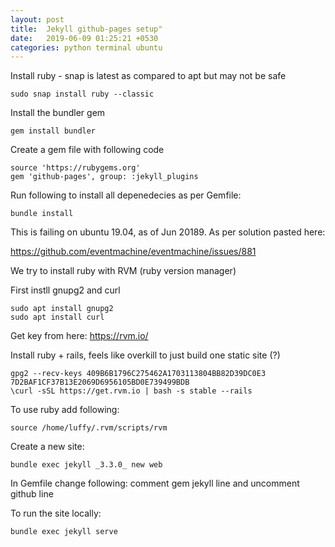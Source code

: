 ```yaml
---
layout: post
title:  Jekyll github-pages setup"
date:   2019-06-09 01:25:21 +0530
categories: python terminal ubuntu
---
```


Install ruby - snap is latest as compared to apt but may not be safe

```
sudo snap install ruby --classic
```

Install the bundler gem

```
gem install bundler
```

Create a gem file with following code
```
source 'https://rubygems.org'
gem 'github-pages', group: :jekyll_plugins
```

Run following to install all depenedecies as per Gemfile:
```
bundle install
```

This is failing on ubuntu 19.04, as of Jun 20189. As per solution pasted here:


https://github.com/eventmachine/eventmachine/issues/881


We try to install ruby with RVM (ruby version manager)

First instll gnupg2 and curl
```
sudo apt install gnupg2
sudo apt install curl
```

Get key from here: https://rvm.io/

Install ruby + rails, feels like overkill to just build one static site (?)

```
gpg2 --recv-keys 409B6B1796C275462A1703113804BB82D39DC0E3 7D2BAF1CF37B13E2069D6956105BD0E739499BDB
\curl -sSL https://get.rvm.io | bash -s stable --rails
```

To use ruby add following:
```
source /home/luffy/.rvm/scripts/rvm
```

Create a new site:
```
bundle exec jekyll _3.3.0_ new web
```

In Gemfile change following: comment gem jekyll line and uncomment github line

To run the site locally:
```
bundle exec jekyll serve
```
